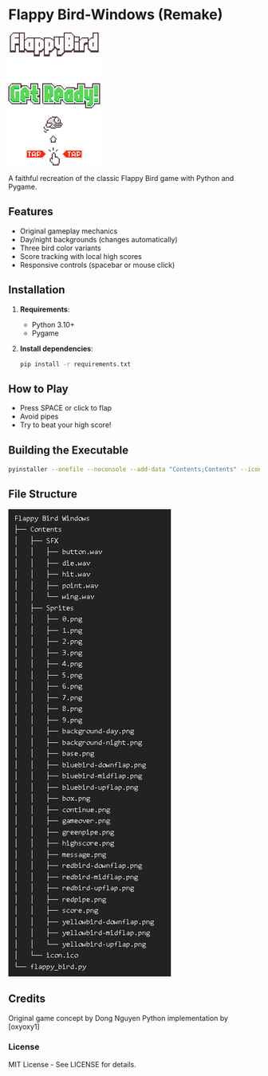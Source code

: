 # Flappy Bird-Windows (Remake)

![Game Screenshot](Contents/Sprites/message.png)

A faithful recreation of the classic Flappy Bird game with Python and Pygame.

## Features
- Original gameplay mechanics
- Day/night backgrounds (changes automatically)
- Three bird color variants
- Score tracking with local high scores
- Responsive controls (spacebar or mouse click)

## Installation

1. **Requirements**:
   - Python 3.10+
   - Pygame

2. **Install dependencies**:
   ```bash
   pip install -r requirements.txt
   ```
   
## How to Play
- Press SPACE or click to flap
- Avoid pipes
- Try to beat your high score!

## Building the Executable
```bash
pyinstaller --onefile --noconsole --add-data "Contents;Contents" --icon=Contents/icon.ico flappy_bird.py
```

## File Structure
![tree](Screenshots/tree.PNG)

## Credits
Original game concept by Dong Nguyen
Python implementation by [oxyoxy1]

### License
MIT License - See LICENSE for details.
